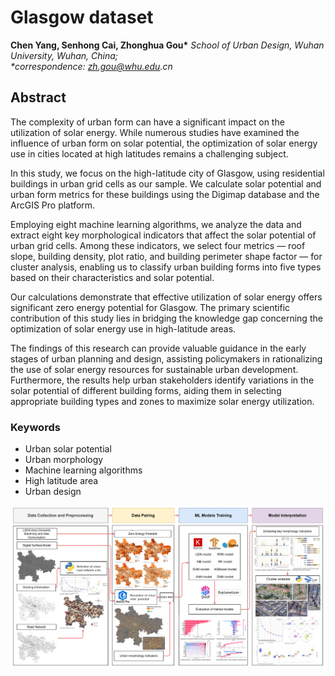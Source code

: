 # Glasgow dataset

**Chen Yang, Senhong Cai, Zhonghua Gou\***
_School of Urban Design, Wuhan University, Wuhan, China;_  
_\*correspondence: zh.gou@whu.edu.cn_

## Abstract

The complexity of urban form can have a significant impact on the utilization of solar energy. While numerous studies have examined the influence of urban form on solar potential, the optimization of solar energy use in cities located at high latitudes remains a challenging subject.

In this study, we focus on the high-latitude city of Glasgow, using residential buildings in urban grid cells as our sample. We calculate solar potential and urban form metrics for these buildings using the Digimap database and the ArcGIS Pro platform.

Employing eight machine learning algorithms, we analyze the data and extract eight key morphological indicators that affect the solar potential of urban grid cells. Among these indicators, we select four metrics — roof slope, building density, plot ratio, and building perimeter shape factor — for cluster analysis, enabling us to classify urban building forms into five types based on their characteristics and solar potential.

Our calculations demonstrate that effective utilization of solar energy offers significant zero energy potential for Glasgow. The primary scientific contribution of this study lies in bridging the knowledge gap concerning the optimization of solar energy use in high-latitude areas.

The findings of this research can provide valuable guidance in the early stages of urban planning and design, assisting policymakers in rationalizing the use of solar energy resources for sustainable urban development. Furthermore, the results help urban stakeholders identify variations in the solar potential of different building forms, aiding them in selecting appropriate building types and zones to maximize solar energy utilization.

### Keywords
- Urban solar potential
- Urban morphology
- Machine learning algorithms
- High latitude area
- Urban design

![Graphical Abstract](./images/Graphical_Abstract.jpg)
